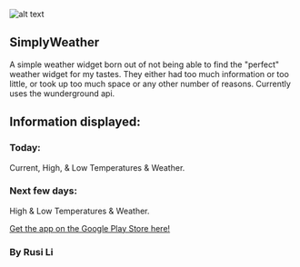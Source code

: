 
![alt text](https://github.com/rusili/SimplyWeather/edit/ConfigurationActivity/src/ "Banner")

## SimplyWeather

A simple weather widget born out of not being able to find the "perfect" weather widget for my tastes. They either had too much information or too little, or took up too much space or any other number of reasons. Currently uses the wunderground api.

## Information displayed:

### Today:
Current, High, & Low Temperatures & Weather.

### Next few days:
High & Low Temperatures & Weather.

[Get the app on the Google Play Store here!](https://play.google.com/store/apps/details?id=nyc.c4q.rusili.SimplyWeather&hl=en)

### By Rusi Li
